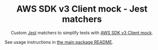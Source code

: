 <div align="center">

# AWS SDK v3 Client mock - Jest matchers

Custom [Jest](https://jestjs.io/) matchers to simplify
tests with [AWS SDK v3 Client mock](https://github.com/m-radzikowski/aws-sdk-client-mock).

</div>

See usage instructions in [the main package README](https://github.com/m-radzikowski/aws-sdk-client-mock#jest-matchers).
